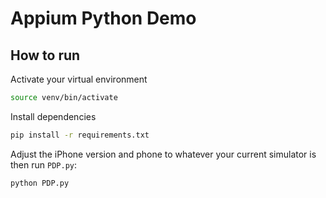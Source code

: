 # Appium Python Demo

## How to run

Activate your virtual environment

```bash
source venv/bin/activate
```

Install dependencies

```bash
pip install -r requirements.txt
```

Adjust the iPhone version and phone to whatever your current simulator is then run `PDP.py`:

```bash
python PDP.py
```
